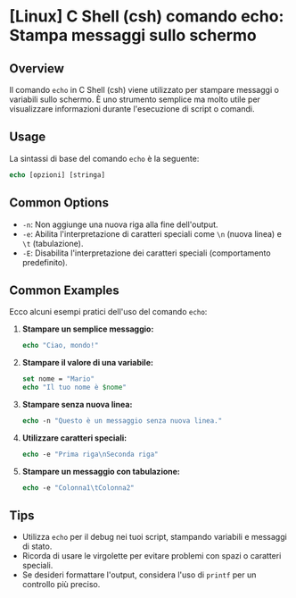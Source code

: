# [Linux] C Shell (csh) comando echo: Stampa messaggi sullo schermo

## Overview
Il comando `echo` in C Shell (csh) viene utilizzato per stampare messaggi o variabili sullo schermo. È uno strumento semplice ma molto utile per visualizzare informazioni durante l'esecuzione di script o comandi.

## Usage
La sintassi di base del comando `echo` è la seguente:

```csh
echo [opzioni] [stringa]
```

## Common Options
- `-n`: Non aggiunge una nuova riga alla fine dell'output.
- `-e`: Abilita l'interpretazione di caratteri speciali come `\n` (nuova linea) e `\t` (tabulazione).
- `-E`: Disabilita l'interpretazione dei caratteri speciali (comportamento predefinito).

## Common Examples
Ecco alcuni esempi pratici dell'uso del comando `echo`:

1. **Stampare un semplice messaggio:**
   ```csh
   echo "Ciao, mondo!"
   ```

2. **Stampare il valore di una variabile:**
   ```csh
   set nome = "Mario"
   echo "Il tuo nome è $nome"
   ```

3. **Stampare senza nuova linea:**
   ```csh
   echo -n "Questo è un messaggio senza nuova linea."
   ```

4. **Utilizzare caratteri speciali:**
   ```csh
   echo -e "Prima riga\nSeconda riga"
   ```

5. **Stampare un messaggio con tabulazione:**
   ```csh
   echo -e "Colonna1\tColonna2"
   ```

## Tips
- Utilizza `echo` per il debug nei tuoi script, stampando variabili e messaggi di stato.
- Ricorda di usare le virgolette per evitare problemi con spazi o caratteri speciali.
- Se desideri formattare l'output, considera l'uso di `printf` per un controllo più preciso.